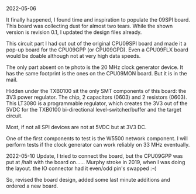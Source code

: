 
2022-05-06

It finally happened, I found time and inspiration to populate the 09SPI board. This 
board was collecting dust for almost two tears. While the shown version is 
revision 0.1, I updated the design files already.

This circuit part I had cut out of the original CPU09SPI board and made it a pop-up 
board for the CPU09GPP (or CPU09GPD). Even a CPU09FLX board would be doable 
although not at very high data speeds.

The only part absent on te photo is the 20 MHz clock generator device. It has the same
footprint is the ones on the CPU09MON board. But it is in the mail.

Hidden under the TXB0100 sit the only SMT components of this board: the 3V3 power
regulator. The chip, 2 capacitors (0603) and 2 resistors (0603). This LT3080 is a 
programmable regulator, which creates the 3V3 out of the 5VDC for the 
TXB0100 bi-directional level-switcher/buffer and the target circuit.

Most, if not all SPI devices are not at 5VDC but at 3V3 DC.

One of the first components to test is the W5500 network component. I will perform 
tests if the clock generator can work reliably on 33 MHz eventually.

2022-05-10
Update, I tried to connect the board, but the CPU09GPP was put at /halt with
the board on...... Murphy stroke in 2019, when I was doing the layout. the IO connector 
had it even/odd pin's swapped :-(

So, revised the board design, added some last minute additions and ordered a new board.


